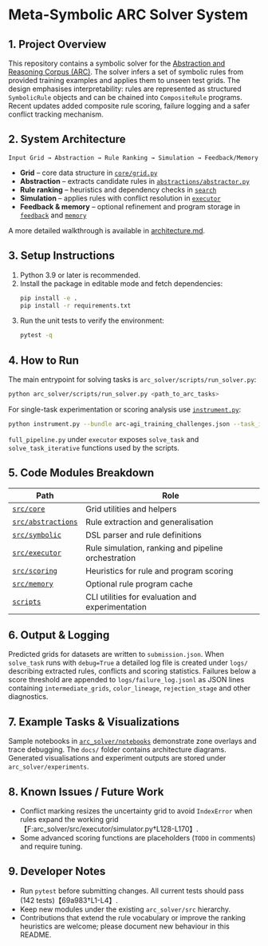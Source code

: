 # Meta-Symbolic ARC Solver System

## 1. Project Overview

This repository contains a symbolic solver for the [Abstraction and Reasoning Corpus (ARC)](https://github.com/arcprize/ARC-AGI-2).  The solver infers a set of symbolic rules from provided training examples and applies them to unseen test grids.  The design emphasises interpretability: rules are represented as structured `SymbolicRule` objects and can be chained into `CompositeRule` programs.  Recent updates added composite rule scoring, failure logging and a safer conflict tracking mechanism.

## 2. System Architecture

```
Input Grid → Abstraction → Rule Ranking → Simulation → Feedback/Memory
```

* **Grid** – core data structure in [`core/grid.py`](arc_solver/src/core/grid.py)
* **Abstraction** – extracts candidate rules in [`abstractions/abstractor.py`](arc_solver/src/abstractions/abstractor.py)
* **Rule ranking** – heuristics and dependency checks in [`search`](arc_solver/src/search)
* **Simulation** – applies rules with conflict resolution in [`executor`](arc_solver/src/executor)
* **Feedback & memory** – optional refinement and program storage in [`feedback`](arc_solver/src/feedback) and [`memory`](arc_solver/src/memory)

A more detailed walkthrough is available in [architecture.md](architecture.md).

## 3. Setup Instructions

1. Python 3.9 or later is recommended.
2. Install the package in editable mode and fetch dependencies:
   ```bash
   pip install -e .
   pip install -r requirements.txt
   ```
3. Run the unit tests to verify the environment:
   ```bash
   pytest -q
   ```

## 4. How to Run

The main entrypoint for solving tasks is `arc_solver/scripts/run_solver.py`:
```bash
python arc_solver/scripts/run_solver.py <path_to_arc_tasks>
```
For single-task experimentation or scoring analysis use [`instrument.py`](instrument.py):
```bash
python instrument.py --bundle arc-agi_training_challenges.json --task_id 00000001
```
`full_pipeline.py` under `executor` exposes `solve_task` and `solve_task_iterative` functions used by the scripts.

## 5. Code Modules Breakdown

| Path | Role |
| ---- | ---- |
| [`src/core`](arc_solver/src/core) | Grid utilities and helpers |
| [`src/abstractions`](arc_solver/src/abstractions) | Rule extraction and generalisation |
| [`src/symbolic`](arc_solver/src/symbolic) | DSL parser and rule definitions |
| [`src/executor`](arc_solver/src/executor) | Rule simulation, ranking and pipeline orchestration |
| [`src/scoring`](arc_solver/src/scoring) | Heuristics for rule and program scoring |
| [`src/memory`](arc_solver/src/memory) | Optional rule program cache |
| [`scripts`](arc_solver/scripts) | CLI utilities for evaluation and experimentation |

## 6. Output & Logging

Predicted grids for datasets are written to `submission.json`.  When `solve_task` runs with `debug=True` a detailed log file is created under `logs/` describing extracted rules, conflicts and scoring statistics.  Failures below a score threshold are appended to `logs/failure_log.jsonl` as JSON lines containing `intermediate_grids`, `color_lineage`, `rejection_stage` and other diagnostics.

## 7. Example Tasks & Visualizations

Sample notebooks in [`arc_solver/notebooks`](arc_solver/notebooks) demonstrate zone overlays and trace debugging.  The `docs/` folder contains architecture diagrams.  Generated visualisations and experiment outputs are stored under `arc_solver/experiments`.

## 8. Known Issues / Future Work

* Conflict marking resizes the uncertainty grid to avoid `IndexError` when rules expand the working grid【F:arc_solver/src/executor/simulator.py†L128-L170】.
* Some advanced scoring functions are placeholders (`TODO` in comments) and require tuning.

## 9. Developer Notes

* Run `pytest` before submitting changes.  All current tests should pass (142 tests)【69a983†L1-L4】.
* Keep new modules under the existing `arc_solver/src` hierarchy.
* Contributions that extend the rule vocabulary or improve the ranking heuristics are welcome; please document new behaviour in this README.

